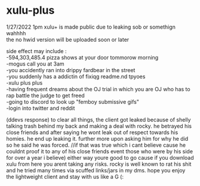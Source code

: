 # xulu-plus
1/27/2022 1pm xulu+ is made public due to leaking sob or somethign wahhhh  
the no hwid version will be uploaded soon or later  


side effect may include :  
-594,303,485.4 pizza shows at your door tommorow morning  
-mogus call you at 3am  
-you accidently ran into drippy fardbear in the street  
-you suddenly has a addictin of fixiqg readme.nd tpyoes  
-xulu plus plus  
-having frequent dreams about the OJ trial in which you are OJ who has to rap battle the judge to get freed  
-going to discord to look up "femboy submissive gifs"  
-login into twitter and reddit  

(ddevs response)
to clear all things, the client got leaked because of shelly talking trash behind my back and making a deal with rocky. he betrayed his close friends and after saying he wont leak out of respect towards his homies. he end up leaking it. further more upon asking him for why he did so he said he was forced. //if that was true which i cant believe cause he couldnt proof it to any of his close friends event those who were by his side for over a year i believe) either way youre good to go cause if you download xulu from here you arent taking any risks. rocky is well known to rat his shit and he tried many times via scuffed links/jars in my dms. hope you enjoy the lightweight client and stay with us like a G (:
